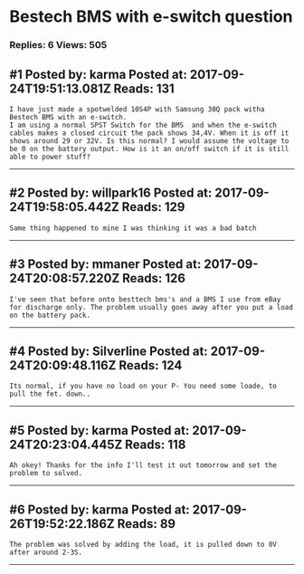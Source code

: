 # Bestech BMS with e-switch question

### Replies: 6 Views: 505

## \#1 Posted by: karma Posted at: 2017-09-24T19:51:13.081Z Reads: 131

```
I have just made a spotwelded 10S4P with Samsung 30Q pack witha Bestech BMS with an e-switch.
I am using a normal SPST Switch for the BMS  and when the e-switch cables makes a closed circuit the pack shows 34,4V. When it is off it shows around 29 or 32V. Is this normal? I would assume the voltage to be 0 on the battery output. How is it an on/off switch if it is still able to power stuff?
```

---
## \#2 Posted by: willpark16 Posted at: 2017-09-24T19:58:05.442Z Reads: 129

```
Same thing happened to mine I was thinking it was a bad batch
```

---
## \#3 Posted by: mmaner Posted at: 2017-09-24T20:08:57.220Z Reads: 126

```
I've seen that before onto besttech bms's and a BMS I use from eBay for discharge only. The problem usually goes away after you put a load on the battery pack.
```

---
## \#4 Posted by: Silverline Posted at: 2017-09-24T20:09:48.116Z Reads: 124

```
Its normal, if you have no load on your P- You need some loade, to pull the fet. down..
```

---
## \#5 Posted by: karma Posted at: 2017-09-24T20:23:04.445Z Reads: 118

```
Ah okey! Thanks for the info I'll test it out tomorrow and set the problem to solved.
```

---
## \#6 Posted by: karma Posted at: 2017-09-26T19:52:22.186Z Reads: 89

```
The problem was solved by adding the load, it is pulled down to 0V after around 2-3S.
```

---
